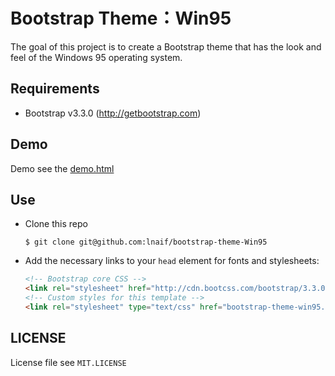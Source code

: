 # Bootstrap Theme：Win95

The goal of this project is to create a Bootstrap theme that has the look and feel of the Windows 95 operating system.

## Requirements

- Bootstrap v3.3.0 (http://getbootstrap.com)

## Demo

Demo see the [demo.html](https://liyuanzi.github.io/bootstrap-theme-Win95/demo.html)

## Use

- Clone this repo

  ```
  $ git clone git@github.com:lnaif/bootstrap-theme-Win95
  ```

- Add the necessary links to your `head` element for fonts and stylesheets:

  ```html
  <!-- Bootstrap core CSS -->
  <link rel="stylesheet" href="http://cdn.bootcss.com/bootstrap/3.3.0/css/bootstrap.min.css">
  <!-- Custom styles for this template -->
  <link rel="stylesheet" type="text/css" href="bootstrap-theme-win95.css">
  ```

## LICENSE

License file see `MIT.LICENSE`

